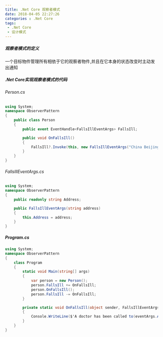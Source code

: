 ```yaml
---
title: .Net Core 观察者模式
date: 2018-04-05 22:27:26
categories : .Net Core
tags: 
 - .Net Core
 - 设计模式
---
```

##### 观察者模式的定义
一个目标物件管理所有相依于它的观察者物件,并且在它本身的状态改变时主动发出通知
<!--more-->

##### .Net Core实现观察者模式的代码
###### Person.cs
```cs
using System;
namespace ObserverPattern
{
    public class Person
    {
        public event EventHandle<FallsIllEventArgs> FallsIll;

        public void OnFallsIll()
        {
            FallsIll?.Invoke(this, new FallsIllEventArgs("China Beijing"));
        }
    }
}
```

###### FallsIllEventArgs.cs
```cs
using System;
namespace ObserverPattern
{
    public readonly string Address;

    public FallsIllEventArgs(string address)
    {
        this.Address = address;
    }
}
```

##### Program.cs
```cs
using System;
namespace ObserverPattern
{
    class Program
    {
        static void Main(string[] args)
        {
            var person = new Person();
            person.FallsIll += OnFallsIll;
            person.OnFallsIll();
            person.FallsIll -= OnFallsIll;
        }

        private static void OnFallsIll(object sender, FallsIllEventArgs eventArgs)
        {
            Console.WriteLine($'A doctor has been called to(eventArgs.Address)');
        }
    }
}
```